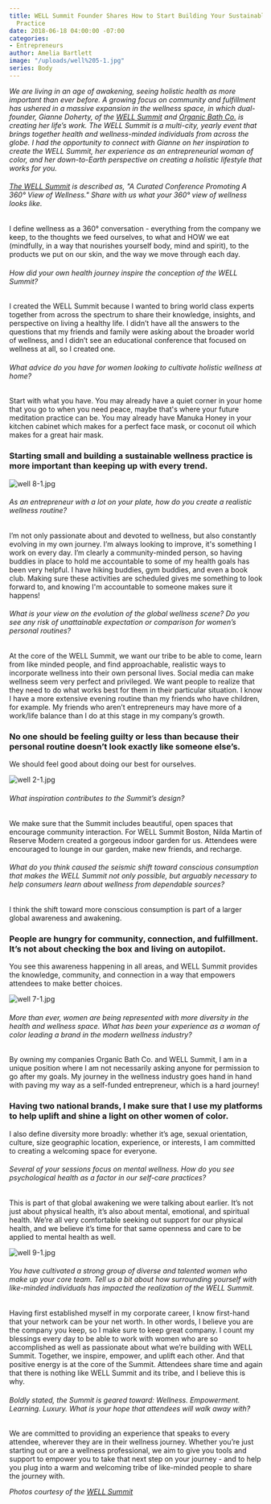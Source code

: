 ```yaml
---
title: WELL Summit Founder Shares How to Start Building Your Sustainable Wellness
  Practice
date: 2018-06-18 04:00:00 -07:00
categories:
- Entrepreneurs
author: Amelia Bartlett
image: "/uploads/well%205-1.jpg"
series: Body
---
```


_We are living in an age of awakening, seeing holistic health as more important than ever before. A growing focus on community and fulfillment has ushered in a massive expansion in the wellness space, in which dual-founder, Gianne Doherty, of the [WELL Summit](https://wellsummit.org/) and [Organic Bath Co.](https://www.organicbath.co/) is creating her life’s work. The WELL Summit is a multi-city, yearly event that brings together health and wellness-minded individuals from across the globe. I had the opportunity to connect with Gianne on her inspiration to create the WELL Summit, her experience as an entrepreneurial woman of color, and her down-to-Earth perspective on creating a holistic lifestyle that works for you._

###### [The WELL Summit](https://wellsummit.org/) is described as, "A Curated Conference Promoting A 360° View of Wellness." Share with us what your 360° view of wellness looks like.

I define wellness as a 360° conversation - everything from the company we keep, to the thoughts we feed ourselves, to what and HOW we eat (mindfully, in a way that nourishes yourself body, mind and spirit), to the products we put on our skin, and the way we move through each day.

###### How did your own health journey inspire the conception of the WELL Summit? 

I created the WELL Summit because I wanted to bring world class experts together from across the spectrum to share their knowledge, insights, and perspective on living a healthy life. I didn’t have all the answers to the questions that my friends and family were asking about the broader world of wellness, and I didn’t see an educational conference that focused on wellness at all, so I created one.

###### What advice do you have for women looking to cultivate holistic wellness at home?

Start with what you have. You may already have a quiet corner in your home that you go to when you need peace, maybe that's where your future meditation practice can be. You may already have Manuka Honey in your kitchen cabinet which makes for a perfect face mask, or coconut oil which makes for a great hair mask. 

### Starting small and building a sustainable wellness practice is more important than keeping up with every trend.

![well 8-1.jpg](/uploads/well%208-1.jpg)

###### As an entrepreneur with a lot on your plate, how do you create a realistic wellness routine? 

I’m not only passionate about and devoted to wellness, but also constantly evolving in my own journey. I’m always looking to improve, it's something I work on every day. I’m clearly a community-minded person, so having buddies in place to hold me accountable to some of my health goals has been very helpful. I have hiking buddies, gym buddies, and even a book club. Making sure these activities are scheduled gives me something to look forward to, and knowing I'm accountable to someone makes sure it happens!  

###### What is your view on the evolution of the global wellness scene? Do you see any risk of unattainable expectation or comparison for women’s personal routines? 

At the core of the WELL Summit, we want our tribe to be able to come, learn from like minded people, and find approachable, realistic ways to incorporate wellness into their own personal lives. Social media can make wellness seem very perfect and privileged. We want people to realize that they need to do what works best for them in their particular situation. I know I have a more extensive evening routine than my friends who have children, for example. My friends who aren’t entrepreneurs may have more of a work/life balance than I do at this stage in my company’s growth. 

### No one should be feeling guilty or less than because their personal routine doesn’t look exactly like someone else’s. 

We should feel good about doing our best for ourselves.

![well 2-1.jpg](/uploads/well%202-1.jpg)

###### What inspiration contributes to the Summit’s design? 

We make sure that the Summit includes beautiful, open spaces that encourage community interaction. For WELL Summit Boston, Nilda Martin of Reserve Modern created a gorgeous indoor garden for us. Attendees were encouraged to lounge in our garden, make new friends, and recharge.

###### What do you think caused the seismic shift toward conscious consumption that makes the WELL Summit not only possible, but arguably necessary to help consumers learn about wellness from dependable sources? 

I think the shift toward more conscious consumption is part of a larger global awareness and awakening. 

### People are hungry for community, connection, and fulfillment. It’s not about checking the box and living on autopilot. 

You see this awareness happening in all areas, and WELL Summit provides the knowledge, community, and connection in a way that empowers attendees to make better choices.

![well 7-1.jpg](/uploads/well%207-1.jpg)

###### More than ever, women are being represented with more diversity in the health and wellness space. What has been your experience as a woman of color leading a brand in the modern wellness industry? 

By owning my companies Organic Bath Co. and WELL Summit, I am in a unique position where I am not necessarily asking anyone for permission to go after my goals. My journey in the wellness industry goes hand in hand with paving my way as a self-funded entrepreneur, which is a hard journey! 

### Having two national brands, I make sure that I use my platforms to help uplift and shine a light on other women of color. 

I also define diversity more broadly: whether it’s age, sexual orientation, culture, size geographic location, experience, or interests, I am committed to creating a welcoming space for everyone. 

###### Several of your sessions focus on mental wellness. How do you see psychological health as a factor in our self-care practices? 

This is part of that global awakening we were talking about earlier. It’s not just about physical health, it’s also about mental, emotional, and spiritual health. We’re all very comfortable seeking out support for our physical health, and we believe it’s time for that same openness and care to be applied to mental health as well.

![well 9-1.jpg](/uploads/well%209-1.jpg)

###### You have cultivated a strong group of diverse and talented women who make up your core team. Tell us a bit about how surrounding yourself with like-minded individuals has impacted the realization of the WELL Summit. 

Having first established myself in my corporate career, I know first-hand that your network can be your net worth. In other words, I believe you are the company you keep, so I make sure to keep great company. I count my blessings every day to be able to work with women who are so accomplished as well as passionate about what we’re building with WELL Summit. Together, we inspire, empower, and uplift each other. And that positive energy is at the core of the Summit. Attendees share time and again that there is nothing like WELL Summit and its tribe, and I believe this is why.

###### Boldly stated, the Summit is geared toward: Wellness. Empowerment. Learning. Luxury. What is your hope that attendees will walk away with? 

We are committed to providing an experience that speaks to every attendee, wherever they are in their wellness journey. Whether you’re just starting out or are a wellness professional, we aim to give you tools and support to empower you to take that next step on your journey - and to help you plug into a warm and welcoming tribe of like-minded people to share the journey with.

_Photos courtesy of the [WELL Summit](https://wellsummit.org/)_